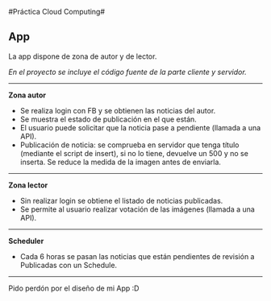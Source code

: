 #Práctica Cloud Computing#

**App**
--

La app dispone de zona de autor y de lector.

*En el proyecto se incluye el código fuente de la parte cliente y servidor.*

---

**Zona autor**

* Se realiza login con FB y se obtienen las noticias del autor.
* Se muestra el estado de publicación en el que están.
* El usuario puede solicitar que la noticia pase a pendiente (llamada a una API).
* Publicación de noticia: se comprueba en servidor que tenga título (mediante el script de insert), si no lo tiene, devuelve un 500 y no se inserta. Se reduce la medida de la imagen antes de enviarla.

---


**Zona lector**

* Sin realizar login se obtiene el listado de noticias publicadas.
* Se permite al usuario realizar votación de las imágenes (llamada a una API).

---


**Scheduler**

* Cada 6 horas se pasan las noticias que están pendientes de revisión a Publicadas con un Schedule.

---
Pido perdón por el diseño de mi App :D

